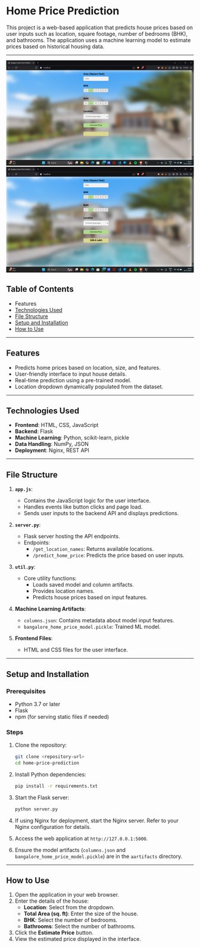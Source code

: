 # Home Price Prediction



This project is a web-based application that predicts house prices based on user inputs such as location, square footage, number of bedrooms (BHK), and bathrooms. The application uses a machine learning model to estimate prices based on historical housing data.

---

![Home Page](IMAGES/Screenshot1.png "Home Page Screenshot")
![Estimate Price](IMAGES/Screenshot2.png "Estimate Price Result")


## Table of Contents

- Features
- [Technologies Used](#technologies-used)
- [File Structure](#file-structure)
- [Setup and Installation](#setup-and-installation)
- [How to Use](#how-to-use)

---

## Features

- Predicts home prices based on location, size, and features.
- User-friendly interface to input house details.
- Real-time prediction using a pre-trained model.
- Location dropdown dynamically populated from the dataset.

---

## Technologies Used

- **Frontend**: HTML, CSS, JavaScript
- **Backend**: Flask
- **Machine Learning**: Python, scikit-learn, pickle
- **Data Handling**: NumPy, JSON
- **Deployment**: Nginx, REST API

---

## File Structure

1. **`app.js`**:

   - Contains the JavaScript logic for the user interface.
   - Handles events like button clicks and page load.
   - Sends user inputs to the backend API and displays predictions.

2. **`server.py`**:

   - Flask server hosting the API endpoints.
   - Endpoints:
     - `/get_location_names`: Returns available locations.
     - `/predict_home_price`: Predicts the price based on user inputs.

3. **`util.py`**:

   - Core utility functions:
     - Loads saved model and column artifacts.
     - Provides location names.
     - Predicts house prices based on input features.

4. **Machine Learning Artifacts**:

   - `columns.json`: Contains metadata about model input features.
   - `bangalore_home_price_model.pickle`: Trained ML model.

5. **Frontend Files**:

   - HTML and CSS files for the user interface.

---

## Setup and Installation

### Prerequisites

- Python 3.7 or later
- Flask
- npm (for serving static files if needed)

### Steps

1. Clone the repository:

   ```bash
   git clone <repository-url>
   cd home-price-prediction
   ```

2. Install Python dependencies:

   ```bash
   pip install -r requirements.txt
   ```

3. Start the Flask server:

   ```bash
   python server.py
   ```

4. If using Nginx for deployment, start the Nginx server. Refer to your Nginx configuration for details.

5. Access the web application at `http://127.0.0.1:5000`.

6. Ensure the model artifacts (`columns.json` and `bangalore_home_price_model.pickle`) are in the `aartifacts` directory.

---

## How to Use

1. Open the application in your web browser.
2. Enter the details of the house:
   - **Location**: Select from the dropdown.
   - **Total Area (sq. ft)**: Enter the size of the house.
   - **BHK**: Select the number of bedrooms.
   - **Bathrooms**: Select the number of bathrooms.
3. Click the **Estimate Price** button.
4. View the estimated price displayed in the interface.

